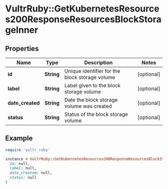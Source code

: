 # VultrRuby::GetKubernetesResources200ResponseResourcesBlockStorageInner

## Properties

| Name | Type | Description | Notes |
| ---- | ---- | ----------- | ----- |
| **id** | **String** | Unique identifier for the block storage volume | [optional] |
| **label** | **String** | Label given to the block storage volume | [optional] |
| **date_created** | **String** | Date the block storage volume was created | [optional] |
| **status** | **String** | Status of the block storage volume | [optional] |

## Example

```ruby
require 'vultr_ruby'

instance = VultrRuby::GetKubernetesResources200ResponseResourcesBlockStorageInner.new(
  id: null,
  label: null,
  date_created: null,
  status: null
)
```

